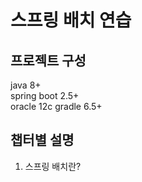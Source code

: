 # 스프링 배치 연습

## 프로젝트 구성
java 8+  
spring boot 2.5+  
oracle 12c 
gradle 6.5+

## 챕터별 설명
01. 스프링 배치란?